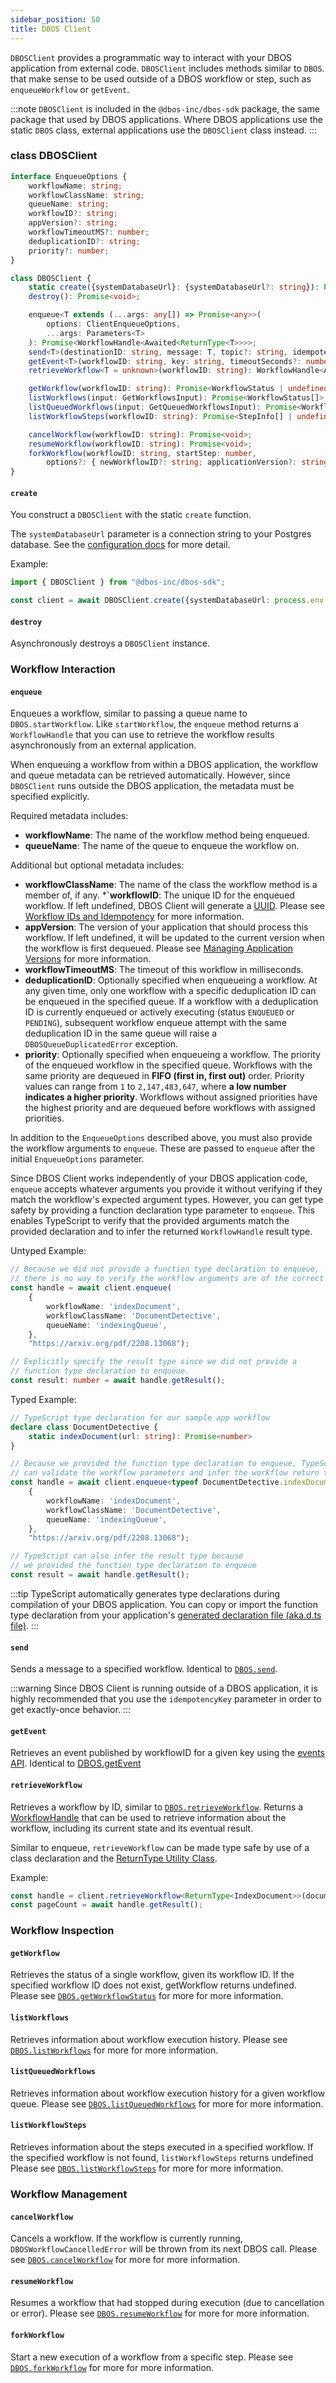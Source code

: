 ```yaml
---
sidebar_position: 50
title: DBOS Client
---
```


`DBOSClient` provides a programmatic way to interact with your DBOS application from external code.
`DBOSClient` includes methods similar to `DBOS`.
that make sense to be used outside of a DBOS workflow or step, such as `enqueueWorkflow` or `getEvent`.

:::note 
`DBOSClient` is included in the `@dbos-inc/dbos-sdk` package, the same package that used by DBOS applications.
Where DBOS applications use the static `DBOS` class,
external applications use the `DBOSClient` class instead.
:::

### class DBOSClient

```ts
interface EnqueueOptions {
    workflowName: string;
    workflowClassName: string;
    queueName: string;
    workflowID?: string;
    appVersion?: string;
    workflowTimeoutMS?: number;
    deduplicationID?: string;
    priority?: number;
}

class DBOSClient {
    static create({systemDatabaseUrl}: {systemDatabaseUrl?: string}): Promise<DBOSClient>
    destroy(): Promise<void>;

    enqueue<T extends (...args: any[]) => Promise<any>>(
        options: ClientEnqueueOptions,
        ...args: Parameters<T>
    ): Promise<WorkflowHandle<Awaited<ReturnType<T>>>>;
    send<T>(destinationID: string, message: T, topic?: string, idempotencyKey?: string): Promise<void>;
    getEvent<T>(workflowID: string, key: string, timeoutSeconds?: number): Promise<T | null>;
    retrieveWorkflow<T = unknown>(workflowID: string): WorkflowHandle<Awaited<T>>;

    getWorkflow(workflowID: string): Promise<WorkflowStatus | undefined>;
    listWorkflows(input: GetWorkflowsInput): Promise<WorkflowStatus[]>;
    listQueuedWorkflows(input: GetQueuedWorkflowsInput): Promise<WorkflowStatus[]>;
    listWorkflowSteps(workflowID: string): Promise<StepInfo[] | undefined>;

    cancelWorkflow(workflowID: string): Promise<void>;
    resumeWorkflow(workflowID: string): Promise<void>;
    forkWorkflow(workflowID: string, startStep: number,
        options?: { newWorkflowID?: string; applicationVersion?: string }): Promise<string>;
}
```

#### `create`

You construct a `DBOSClient` with the static `create` function.

The `systemDatabaseUrl` parameter is a connection string to your Postgres database. See the [configuration docs](./configuration.md) for more detail.

Example: 

```ts
import { DBOSClient } from "@dbos-inc/dbos-sdk";

const client = await DBOSClient.create({systemDatabaseUrl: process.env.DBOS_SYSTEM_DATABASE_URL});
```

#### `destroy`

Asynchronously destroys a `DBOSClient` instance.

### Workflow Interaction

#### `enqueue`

Enqueues a workflow, similar to passing a queue name to `DBOS.startWorkflow`.
Like `startWorkflow`, the `enqueue` method returns a `WorkflowHandle` that you can use to retrieve the workflow results 
asynchronously from an external application.

When enqueuing a workflow from within a DBOS application, the workflow and queue metadata can be retrieved automatically.
However, since `DBOSClient` runs outside the DBOS application, the metadata must be specified explicitly.

Required metadata includes:

* **workflowName**: The name of the workflow method being enqueued.
* **queueName**: The name of the queue to enqueue the workflow on.

Additional but optional metadata includes:

* **workflowClassName**: The name of the class the workflow method is a member of, if any.
***`workflowID**: The unique ID for the enqueued workflow. 
If left undefined, DBOS Client will generate a [UUID](https://en.wikipedia.org/wiki/Universally_unique_identifier).
Please see [Workflow IDs and Idempotency](../tutorials/workflow-tutorial#workflow-ids-and-idempotency) for more information.
* **appVersion**: The version of your application that should process this workflow. 
If left undefined, it will be updated to the current version when the workflow is first dequeued. 
Please see [Managing Application Versions](../../production/self-hosting/workflow-recovery#managing-application-versions) for more information.
* **workflowTimeoutMS**: The timeout of this workflow in milliseconds.
* **deduplicationID**: Optionally specified when enqueueing a workflow. At any given time, only one workflow with a specific deduplication ID can be enqueued in the specified queue. If a workflow with a deduplication ID is currently enqueued or actively executing (status `ENQUEUED` or `PENDING`), subsequent workflow enqueue attempt with the same deduplication ID in the same queue will raise a `DBOSQueueDuplicatedError` exception.
* **priority**: Optionally specified when enqueueing a workflow. The priority of the enqueued workflow in the specified queue. Workflows with the same priority are dequeued in **FIFO (first in, first out)** order. Priority values can range from `1` to `2,147,483,647`, where **a low number indicates a higher priority**. Workflows without assigned priorities have the highest priority and are dequeued before workflows with assigned priorities.


In addition to the `EnqueueOptions` described above, you must also provide the workflow arguments to `enqueue`. 
These are passed to `enqueue` after the initial `EnqueueOptions` parameter.

Since DBOS Client works independently of your DBOS application code, `enqueue` accepts whatever arguments you provide it without verifying if they match the workflow's expected argument types.
However, you can get type safety by providing a function declaration type parameter to `enqueue`.
This enables TypeScript to verify that the provided arguments match the provided declaration and to infer the returned `WorkflowHandle` result type.

Untyped Example:

```ts
// Because we did not provide a function type declaration to enqueue,
// there is no way to verify the workflow arguments are of the correct type. 
const handle = await client.enqueue(
    {
        workflowName: 'indexDocument',
        workflowClassName: 'DocumentDetective',
        queueName: 'indexingQueue',
    }, 
    "https://arxiv.org/pdf/2208.13068");

// Explicitly specify the result type since we did not provide a 
// function type declaration to enqueue.
const result: number = await handle.getResult();
```

Typed Example:

```ts
// TypeScript type declaration for our sample app workflow
declare class DocumentDetective {
    static indexDocument(url: string): Promise<number>
}

// Because we provided the function type declaration to enqueue, TypeScript
// can validate the workflow parameters and infer the workflow return type.
const handle = await client.enqueue<typeof DocumentDetective.indexDocument>(
    {
        workflowName: 'indexDocument',
        workflowClassName: 'DocumentDetective',
        queueName: 'indexingQueue',
    }, 
    "https://arxiv.org/pdf/2208.13068");

// TypeScript can also infer the result type because 
// we provided the function type declaration to enqueue
const result = await handle.getResult();
```

:::tip
 TypeScript automatically generates type declarations during compilation of your DBOS application.
You can copy or import the function type declaration from your application's 
[generated declaration file (aka.d.ts file)](https://www.typescriptlang.org/docs/handbook/declaration-files/introduction.html).
::: 

#### `send`

Sends a message to a specified workflow. Identical to [`DBOS.send`](./methods.md#dbossend).

:::warning
Since DBOS Client is running outside of a DBOS application, 
it is highly recommended that you use the `idempotencyKey` parameter in order to get exactly-once behavior.
:::

#### `getEvent`

Retrieves an event published by workflowID for a given key using the [events API](../tutorials/workflow-tutorial#workflow-events).
Identical to [DBOS.getEvent](./methods.md#dbosgetevent)

#### `retrieveWorkflow`

Retrieves a workflow by ID, similar to [`DBOS.retrieveWorkflow`](./methods.md#dbosretrieveworkflow).
Returns a [WorkflowHandle](./methods.md#workflow-handles) that can be used to retrieve information about the workflow, 
including its current state and its eventual result.

Similar to enqueue, `retrieveWorkflow` can be made type safe by use of a class declaration
and the [ReturnType Utility Class](https://www.typescriptlang.org/docs/handbook/utility-types.html#returntypetype).

Example:

```ts
const handle = client.retrieveWorkflow<ReturnType<IndexDocument>>(documentWFID);
const pageCount = await handle.getResult();
```

### Workflow Inspection

#### `getWorkflow`

Retrieves the status of a single workflow, given its workflow ID. 
If the specified workflow ID does not exist, getWorkflow returns undefined.
Please see [`DBOS.getWorkflowStatus`](./methods.md#handlegetstatus) for more for more information.

#### `listWorkflows`

Retrieves information about workflow execution history. 
Please see [`DBOS.listWorkflows`](./methods.md#dboslistworkflows) for more for more information.

#### `listQueuedWorkflows`

Retrieves information about workflow execution history for a given workflow queue. 
Please see [`DBOS.listQueuedWorkflows`](./methods.md#dboslistqueuedworkflows) for more for more information.

#### `listWorkflowSteps`

Retrieves information about the steps executed in a specified workflow. 
If the specified workflow is not found, `listWorkflowSteps` returns undefined
Please see [`DBOS.listWorkflowSteps`](./methods.md#dboslistworkflowsteps) for more for more information.

### Workflow Management

#### `cancelWorkflow`

Cancels a workflow. If the workflow is currently running, `DBOSWorkflowCancelledError` will be thrown from its next DBOS call.
Please see [`DBOS.cancelWorkflow`](./methods.md#dboscancelworkflow) for more for more information.

#### `resumeWorkflow`

Resumes a workflow that had stopped during execution (due to cancellation or error).
Please see [`DBOS.resumeWorkflow`](./methods.md#dbosresumeworkflow) for more for more information.

#### `forkWorkflow`

Start a new execution of a workflow from a specific step. 
Please see [`DBOS.forkWorkflow`](./methods.md#dbosforkworkflow) for more for more information.



